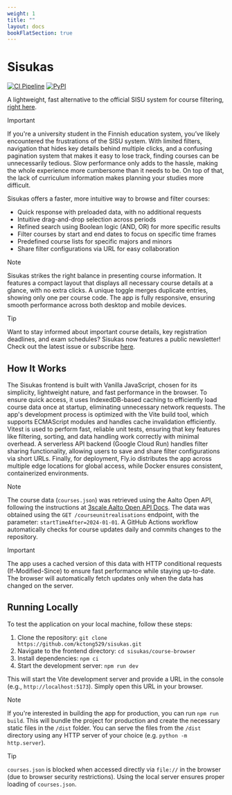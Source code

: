 ```yaml
---
weight: 1
title: ""
layout: docs
bookFlatSection: true
---
```


# Sisukas

[![CI Pipeline](https://github.com/kctong529/sisukas/actions/workflows/ci.yml/badge.svg)](https://github.com/kctong529/sisukas/actions/workflows/ci.yml)
[![PyPI](https://img.shields.io/pypi/v/sisu_wrapper?label=sisu-wrapper)](https://pypi.org/project/sisu-wrapper/)

A lightweight, fast alternative to the official SISU system for course filtering, [right here](https://sisukas.eu/).

> [!IMPORTANT]
> If you're a university student in the Finnish education system, you’ve likely encountered the frustrations of the SISU system. With limited filters, navigation that hides key details behind multiple clicks, and a confusing pagination system that makes it easy to lose track, finding courses can be unnecessarily tedious. Slow performance only adds to the hassle, making the whole experience more cumbersome than it needs to be. On top of that, the lack of curriculum information makes planning your studies more difficult.

Sisukas offers a faster, more intuitive way to browse and filter courses:

- Quick response with preloaded data, with no additional requests
- Intuitive drag-and-drop selection across periods
- Refined search using Boolean logic (AND, OR) for more specific results
- Filter courses by start and end dates to focus on specific time frames
- Predefined course lists for specific majors and minors
- Share filter configurations via URL for easy collaboration

> [!NOTE]
> Sisukas strikes the right balance in presenting course information. It features a compact layout that displays all necessary course details at a glance, with no extra clicks. A unique toggle merges duplicate entries, showing only one per course code. The app is fully responsive, ensuring smooth performance across both desktop and mobile devices.

> [!TIP]
> Want to stay informed about important course details, key registration deadlines, and exam schedules? Sisukas now features a public newsletter! Check out the latest issue or subscribe [here](https://sisukas.eu/newsletter.html).

## How It Works

The Sisukas frontend is built with Vanilla JavaScript, chosen for its simplicity, lightweight nature, and fast performance in the browser. To ensure quick access, it uses IndexedDB-based caching to efficiently load course data once at startup, eliminating unnecessary network requests. The app's development process is optimized with the Vite build tool, which supports ECMAScript modules and handles cache invalidation efficiently. Vitest is used to perform fast, reliable unit tests, ensuring that key features like filtering, sorting, and data handling work correctly with minimal overhead. A serverless API backend (Google Cloud Run) handles filter sharing functionality, allowing users to save and share filter configurations via short URLs. Finally, for deployment, Fly.io distributes the app across multiple edge locations for global access, while Docker ensures consistent, containerized environments.

> [!NOTE]
> The course data (`courses.json`) was retrieved using the Aalto Open API, following the instructions at [3scale Aalto Open API Docs](https://3scale.apps.ocp4.aalto.fi/docs/swagger/open_courses_sisu). The data was obtained using the `GET /courseunitrealisations` endpoint, with the parameter: `startTimeAfter=2024-01-01`. A GitHub Actions workflow automatically checks for course updates daily and commits changes to the repository.

> [!IMPORTANT]
> The app uses a cached version of this data with HTTP conditional requests (If-Modified-Since) to ensure fast performance while staying up-to-date. The browser will automatically fetch updates only when the data has changed on the server.

## Running Locally

To test the application on your local machine, follow these steps:

1. Clone the repository: `git clone https://github.com/kctong529/sisukas.git`
2. Navigate to the frontend directory: `cd sisukas/course-browser`
3. Install dependencies: `npm ci`
4. Start the development server: `npm run dev`

This will start the Vite development server and provide a URL in the console (e.g., `http://localhost:5173`). Simply open this URL in your browser.

> [!NOTE]
> If you're interested in building the app for production, you can run `npm run build`. This will bundle the project for production and create the necessary static files in the `/dist` folder. You can serve the files from the `/dist` directory using any HTTP server of your choice (e.g. `python -m http.server`).

> [!TIP]
> `courses.json` is blocked when accessed directly via `file://` in the browser (due to browser security restrictions). Using the local server ensures proper loading of `courses.json`.
